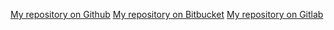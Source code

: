 [My repository on Github](https://github.com/Den4ik27/03.test.rep)
[My repository on Bitbucket](https://bitbucket.org/den4ik27/03.bitbucket/src/master/)
[My repository on Gitlab](https://gitlab.com/den4ik27/03.gtlab)
